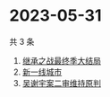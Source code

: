 # 2023-05-31

共 3 条

<!-- BEGIN -->
<!-- 最后更新时间 Wed May 31 2023 11:12:56 GMT+0800 (China Standard Time) -->

1. [继承之战最终季大结局](https://www.zhihu.com/search?q=继承之战最终季大结局)
1. [新一线城市](https://www.zhihu.com/search?q=新一线城市)
1. [吴谢宇案二审维持原判](https://www.zhihu.com/search?q=吴谢宇案二审维持原判)

<!-- END -->
